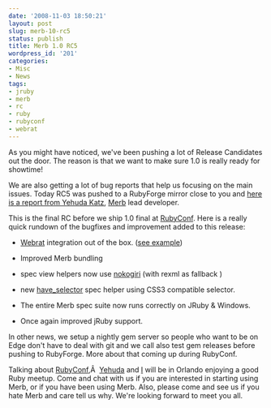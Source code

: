 ```yaml
---
date: '2008-11-03 18:50:21'
layout: post
slug: merb-10-rc5
status: publish
title: Merb 1.0 RC5
wordpress_id: '201'
categories:
- Misc
- News
tags:
- jruby
- merb
- rc
- ruby
- rubyconf
- webrat
---
```


As you might have noticed, we've been pushing a lot of Release Candidates out the door. The reason is that we want to make sure 1.0 is really ready for showtime!

We are also getting a lot of bug reports that help us focusing on the main issues. Today RC5 was pushed to a RubyForge mirror close to you and [here is a report from Yehuda Katz](http://yehudakatz.com/2008/11/03/merb-rc5-final-rc/), [Merb](http://merbivore.com) lead developer.

This is the final RC before we ship 1.0 final at [RubyConf](http://rubyconf.org/). Here is a really quick rundown of the bugfixes and improvement added to this release:



	
  * [Webrat](http://github.com/brynary/webrat/tree/master) integration out of the box. ([see example](http://github.com/wycats/merb/tree/master/merb-core/spec/public/webrat/webrat_spec.rb))

	
  * Improved Merb bundling

	
  * spec view helpers now use [nokogiri](http://tenderlovemaking.com/2008/10/30/nokogiri-is-released/) (with rexml as fallback )

	
  * new [have_selector](http://github.com/wycats/merb/tree/master/merb-core/spec/public/test/view_matchers_spec.rb#L16-36) spec helper using CSS3 compatible selector.

	
  * The entire Merb spec suite now runs correctly on JRuby & Windows.

	
  * Once again improved jRuby support.


In other news, we setup a nightly gem server so people who want to be on Edge don't have to deal with git and we call also test gem releases before pushing to RubyForge. More about that coming up during RubyConf.

Talking about [RubyConf](http://rubyconf.org/),Â  [Yehuda](http://yehudakatz.com) and [I](http://merbist.com/about/) will be in Orlando enjoying a good Ruby meetup. Come and chat with us if you are interested in starting using Merb, or if you have been using Merb. Also, please come and see us if you hate Merb and care tell us why. We're looking forward to meet you all.
